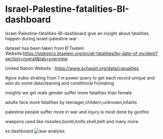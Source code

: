 # Israel-Palestine-fatalities-BI-dashboard


Israel-Palestine-fatalities-BI-dashboard give an insight about fatalities happen during israel-palestine war .

dataset has been taken from B'Tselem Website:https://statistics.btselem.org/en/all-fatalities/by-date-of-incident?section=overall&tab=overview

United Nation Website : https://www.ochaopt.org/data/casualties

#give index strating from 1 in power query to get each record unique and aslo do some datacleaning and conditional fromating 

insights we get 
male gender suffer more fatalities than female

adulte face more fatalities by teenager,childern,unknown,infants

palestine people suffer more in war and injury is most done by gunfire

waepons used like missiles,bomb,knife,shell,belt and many more.

ss dashboard
![war analysis](https://github.com/AnkitPilankar/Israel-Palestine-fatalities-BI-dashboard/assets/139122495/0fc60354-0561-4376-9be4-5d3249e5c77c)

